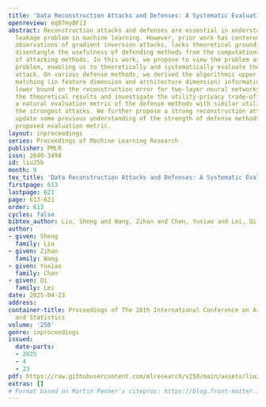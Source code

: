 ```yaml
---
title: 'Data Reconstruction Attacks and Defenses: A Systematic Evaluation'
openreview: eq87myBFi3
abstract: Reconstruction attacks and defenses are essential in understanding the data
  leakage problem in machine learning. However, prior work has centered around empirical
  observations of gradient inversion attacks, lacks theoretical grounding, and cannot
  disentangle the usefulness of defending methods from the computational limitation
  of attacking methods. In this work, we propose to view the problem as an inverse
  problem, enabling us to theoretically and systematically evaluate the data reconstruction
  attack. On various defense methods, we derived the algorithmic upper bound and the
  matching (in feature dimension and architecture dimension) information-theoretical
  lower bound on the reconstruction error for two-layer neural networks. To complement
  the theoretical results and investigate the utility-privacy trade-off, we defined
  a natural evaluation metric of the defense methods with similar utility loss among
  the strongest attacks. We further propose a strong reconstruction attack that helps
  update some previous understanding of the strength of defense methods under our
  proposed evaluation metric.
layout: inproceedings
series: Proceedings of Machine Learning Research
publisher: PMLR
issn: 2640-3498
id: liu25b
month: 0
tex_title: 'Data Reconstruction Attacks and Defenses: A Systematic Evaluation'
firstpage: 613
lastpage: 621
page: 613-621
order: 613
cycles: false
bibtex_author: Liu, Sheng and Wang, Zihan and Chen, Yuxiao and Lei, Qi
author:
- given: Sheng
  family: Liu
- given: Zihan
  family: Wang
- given: Yuxiao
  family: Chen
- given: Qi
  family: Lei
date: 2025-04-23
address:
container-title: Proceedings of The 28th International Conference on Artificial Intelligence
  and Statistics
volume: '258'
genre: inproceedings
issued:
  date-parts:
  - 2025
  - 4
  - 23
pdf: https://raw.githubusercontent.com/mlresearch/v258/main/assets/liu25b/liu25b.pdf
extras: []
# Format based on Martin Fenner's citeproc: https://blog.front-matter.io/posts/citeproc-yaml-for-bibliographies/
---
```

